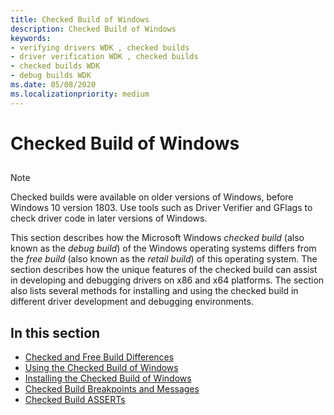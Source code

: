 ```yaml
---
title: Checked Build of Windows
description: Checked Build of Windows
keywords:
- verifying drivers WDK , checked builds
- driver verification WDK , checked builds
- checked builds WDK
- debug builds WDK
ms.date: 05/08/2020
ms.localizationpriority: medium
---
```


# Checked Build of Windows

## <span id="ddk_using_the_checked_build_of_windows_tools"></span><span id="DDK_USING_THE_CHECKED_BUILD_OF_WINDOWS_TOOLS"></span>

> [!NOTE]
> Checked builds were available on older versions of Windows, before Windows 10 version 1803.
> Use tools such as Driver Verifier and GFlags to check driver code in later versions of Windows.

This section describes how the Microsoft Windows *checked build* (also known as the *debug build*) of the Windows operating systems differs from the *free build* (also known as the *retail build*) of this operating system. The section describes how the unique features of the checked build can assist in developing and debugging drivers on x86 and x64 platforms. The section also lists several methods for installing and using the checked build in different driver development and debugging environments.

## <span id="in_this_section"></span>In this section

-   [Checked and Free Build Differences](checked-and-free-build-differences.md)
-   [Using the Checked Build of Windows](using-the-checked-build.md)
-   [Installing the Checked Build of Windows](installing-the-checked-build.md)
-   [Checked Build Breakpoints and Messages](checked-build-breakpoints-and-messages.md)
-   [Checked Build ASSERTs](checked-build-asserts.md)
